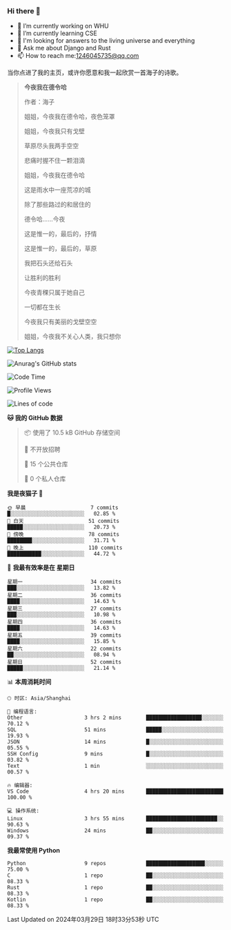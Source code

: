 ### Hi there 👋



- 🔭 I’m currently working on WHU
- 🌱 I’m currently learning CSE
- 🤔 I'm looking for answers to the living universe and everything
- 💬 Ask me about Django and Rust
- 📫 How to reach me:1246045735@qq.com

当你点进了我的主页，或许你愿意和我一起欣赏一首海子的诗歌。

>**今夜我在德令哈**
>
>作者：海子
>
>姐姐，今夜我在德令哈，夜色笼罩
>
>姐姐，今夜我只有戈壁
>
>草原尽头我两手空空
>
>悲痛时握不住一颗泪滴
>
>姐姐，今夜我在德令哈
>
>这是雨水中一座荒凉的城
>
>除了那些路过的和居住的
>
>德令哈......今夜
>
>这是惟一的，最后的，抒情
>
>这是惟一的，最后的，草原
>
>我把石头还给石头
>
>让胜利的胜利
>
>今夜青稞只属于她自己
>
>一切都在生长
>
>今夜我只有美丽的戈壁空空
>
>姐姐，今夜我不关心人类，我只想你



[![Top Langs](https://github-readme-stats.vercel.app/api/top-langs/?username=wisdomgo&theme=onedark)](https://github.com/anuraghazra/github-readme-stats)

![Anurag's GitHub stats](https://github-readme-stats.vercel.app/api?username=wisdomgo&hide=contribs,stars&theme=synthwave)

<!--START_SECTION:waka-->
![Code Time](http://img.shields.io/badge/Code%20Time-135%20hrs%2056%20mins-blue)

![Profile Views](http://img.shields.io/badge/%E4%B8%AA%E4%BA%BA%E8%B5%84%E6%96%99%E8%A7%82%E7%9C%8B%E6%AC%A1%E6%95%B0-101-blue)

![Lines of code](https://img.shields.io/badge/%E4%BB%8E%E3%80%8CHello%20World%E3%80%8D%E8%B5%B7%E6%88%91%E5%B7%B2%E7%BB%8F%E5%86%99%E4%BA%86-45.1%20thousand%20%E8%A1%8C%E4%BB%A3%E7%A0%81-blue)

**🐱 我的 GitHub 数据** 

> 📦  使用了 10.5 kB GitHub 存储空间 
 > 
> 🚫 不开放招聘
 > 
> 📜 15 个公共仓库 
 > 
> 🔑 0 个私人仓库 
 > 
**我是夜猫子 🦉** 

```text
🌞 早晨                     7 commits           █░░░░░░░░░░░░░░░░░░░░░░░░   02.85 % 
🌆 白天                     51 commits          █████░░░░░░░░░░░░░░░░░░░░   20.73 % 
🌃 傍晚                     78 commits          ████████░░░░░░░░░░░░░░░░░   31.71 % 
🌙 晚上                     110 commits         ███████████░░░░░░░░░░░░░░   44.72 % 
```
📅 **我最有效率是在 星期日** 

```text
星期一                      34 commits          ███░░░░░░░░░░░░░░░░░░░░░░   13.82 % 
星期二                      36 commits          ████░░░░░░░░░░░░░░░░░░░░░   14.63 % 
星期三                      27 commits          ███░░░░░░░░░░░░░░░░░░░░░░   10.98 % 
星期四                      36 commits          ████░░░░░░░░░░░░░░░░░░░░░   14.63 % 
星期五                      39 commits          ████░░░░░░░░░░░░░░░░░░░░░   15.85 % 
星期六                      22 commits          ██░░░░░░░░░░░░░░░░░░░░░░░   08.94 % 
星期日                      52 commits          █████░░░░░░░░░░░░░░░░░░░░   21.14 % 
```


📊 **本周消耗时间** 

```text
🕑︎ 时区: Asia/Shanghai

💬 编程语言: 
Other                    3 hrs 2 mins        ██████████████████░░░░░░░   70.12 % 
SQL                      51 mins             █████░░░░░░░░░░░░░░░░░░░░   19.93 % 
JSON                     14 mins             █░░░░░░░░░░░░░░░░░░░░░░░░   05.55 % 
SSH Config               9 mins              █░░░░░░░░░░░░░░░░░░░░░░░░   03.82 % 
Text                     1 min               ░░░░░░░░░░░░░░░░░░░░░░░░░   00.57 % 

🔥 编辑器: 
VS Code                  4 hrs 20 mins       █████████████████████████   100.00 % 

💻 操作系统: 
Linux                    3 hrs 55 mins       ███████████████████████░░   90.63 % 
Windows                  24 mins             ██░░░░░░░░░░░░░░░░░░░░░░░   09.37 % 
```

**我最常使用 Python** 

```text
Python                   9 repos             ███████████████████░░░░░░   75.00 % 
C                        1 repo              ██░░░░░░░░░░░░░░░░░░░░░░░   08.33 % 
Rust                     1 repo              ██░░░░░░░░░░░░░░░░░░░░░░░   08.33 % 
Kotlin                   1 repo              ██░░░░░░░░░░░░░░░░░░░░░░░   08.33 % 
```




 Last Updated on 2024年03月29日 18时33分53秒 UTC
<!--END_SECTION:waka-->
